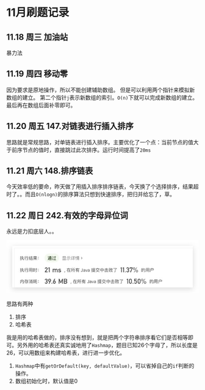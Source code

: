 # 11月刷题记录

## 11.18 周三 **加油站**
暴力法
## 11.19 周四 **移动零**
因为要求是原地操作，所以不能创建辅助数组。
但是可以利用两个指针来模拟新数组的建立。
第二个指针`j`表示新数组的索引。`O(n)`下就可以完成新数组的建立。最后再在数组后面补零即可。
## 11.20 周五 **147.对链表进行插入排序**
思路就是常规思路，对单链表进行插入排序。主要优化了一个点：当前节点的值大于前序节点的值时，直接跳过此次排序。运行时间提高了`20ms`
## 11.21 周六 **148.排序链表**
今天效率低的要命，昨天做了用插入排序排序链表，今天换了个选择排序，结果超时了。。而且`O(nlogn)`的排序算法只想到快速排序，把归并给忘了，草。
## 11.22 周日 **242.有效的字母异位词**
永远是力扣底层人。。

![242通过截图](../imgs/242.jpg)

思路有两种
1. 排序
2. 哈希表

我是用的哈希表做的，排序没有想到，就是把两个字符串排序看它们是否相等即可。另外用的哈希表还真实诚地用了`Hashmap`，题目已知26个字母了，所以长度是26，可以用数组来构建哈希表，进行进一步优化。
1. `Hashmap`中有`getOrDefault(key, defaultValue)`，可以省掉自己的`if`判断的操作。
2. 数组初始化时，默认值是0



